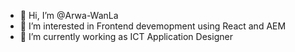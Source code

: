 - 👋 Hi, I’m @Arwa-WanLa
- 👀 I’m interested in Frontend devemopment using React and AEM
- 🌱 I’m currently working as ICT Application Designer

<!---
Arwa-WanLa/Arwa-WanLa is a ✨ special ✨ repository because its `README.md` (this file) appears on your GitHub profile.
You can click the Preview link to take a look at your changes.
--->
